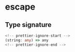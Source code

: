 # escape

## Type signature

```typescript
<!-- prettier-ignore-start -->
(string: any) => any
<!-- prettier-ignore-end -->
```
